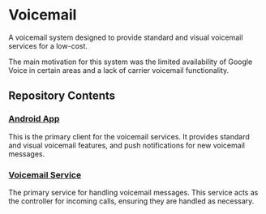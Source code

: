 # Voicemail

A voicemail system designed to provide standard and visual voicemail services for a low-cost.

The main motivation for this system was the limited availability of Google Voice in certain areas
and a lack of carrier voicemail functionality.

## Repository Contents
### [Android App](android)
This is the primary client for the voicemail services. It provides standard and visual voicemail
features, and push notifications for new voicemail messages.

### [Voicemail Service](voicemail-service)
The primary service for handling voicemail messages. This service acts as the controller for
incoming calls, ensuring they are handled as necessary.
